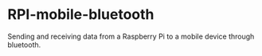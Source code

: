 # RPI-mobile-bluetooth
Sending and receiving data from a Raspberry Pi to a mobile device through bluetooth.
